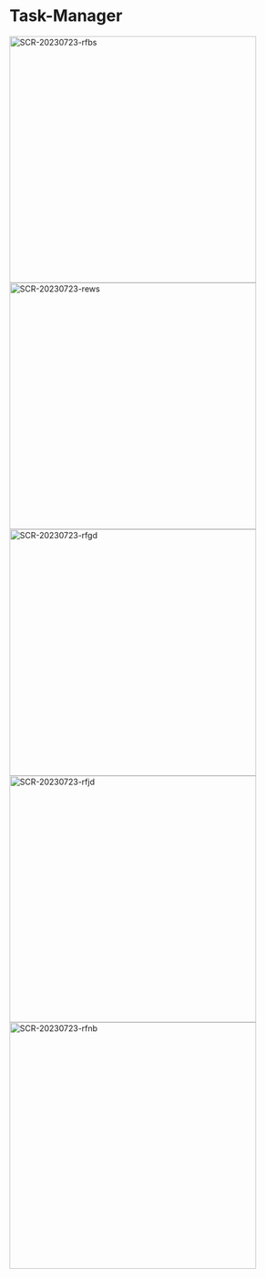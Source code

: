 # Task-Manager
<img width="433" alt="SCR-20230723-rfbs" src="https://github.com/bubiryov/Task-Manager/assets/124048186/572625f3-eb66-4777-b57b-551e7cec7ff5">
<img width="433" alt="SCR-20230723-rews" src="https://github.com/bubiryov/Task-Manager/assets/124048186/a36d4fa5-97dd-4667-9306-a98934ac14a7">
<img width="433" alt="SCR-20230723-rfgd" src="https://github.com/bubiryov/Task-Manager/assets/124048186/55e3091b-ced9-4c9e-b9e2-08a3992d8968">
<img width="433" alt="SCR-20230723-rfjd" src="https://github.com/bubiryov/Task-Manager/assets/124048186/dea3471d-b9b1-45fd-8056-33679853d6bd">
<img width="433" alt="SCR-20230723-rfnb" src="https://github.com/bubiryov/Task-Manager/assets/124048186/ff31f125-3d3d-4d92-9924-5fec137cc894">
